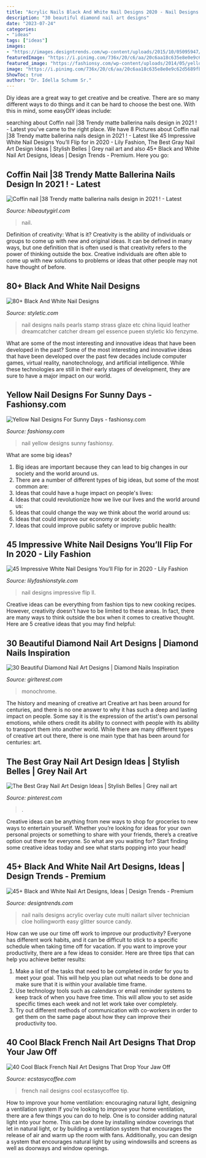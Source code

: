 ```yaml
---
title: "Acrylic Nails Black And White Nail Designs 2020 - Nail Designs Impressive Flip Ll"
description: "30 beautiful diamond nail art designs"
date: "2023-07-24"
categories:
- "ideas"
tags: ["ideas"]
images:
- "https://images.designtrends.com/wp-content/uploads/2015/10/05095947/Black-and-White-Acrylic-Nail-Design11.jpg"
featuredImage: "https://i.pinimg.com/736x/20/c6/aa/20c6aa18c635e8e0e9c62d5689fbbf8f.jpg"
featured_image: "https://fashionsy.com/wp-content/uploads/2014/05/yellow-nail-art-designs-3.jpg"
image: "https://i.pinimg.com/736x/20/c6/aa/20c6aa18c635e8e0e9c62d5689fbbf8f.jpg"
ShowToc: true
author: "Dr. Idella Schumm Sr."
---
```



Diy ideas are a great way to get creative and be creative. There are so many different ways to do things and it can be hard to choose the best one. With this in mind, some easyDIY ideas include:

	

		
searching about Coffin nail |38 Trendy matte ballerina nails design in 2021 ! - Latest you've came to the right place. We have 8 Pictures about Coffin nail |38 Trendy matte ballerina nails design in 2021 ! - Latest like 45 Impressive White Nail Designs You’ll Flip for in 2020 - Lily Fashion, The Best Gray Nail Art Design Ideas | Stylish Belles | Grey nail art and also 45+ Black and White Nail Art Designs, Ideas | Design Trends - Premium. Here you go:
		
    
## Coffin Nail |38 Trendy Matte Ballerina Nails Design In 2021 ! - Latest

<img loading=lazy src="https://hibeautygirl.com/wp-content/uploads/2021/03/28-7.jpg" onerror="this.onerror=null;this.src='https://tse1.mm.bing.net/th?id=OIP.fdbs4JdXLNfA5kYByxfsMwHaMo&amp;pid=15.1';" alt="Coffin nail |38 Trendy matte ballerina nails design in 2021 ! - Latest">

_Source: hibeautygirl.com_

>nail. 

	

Definition of creativity: What is it?
Creativity is the ability of individuals or groups to come up with new and original ideas. It can be defined in many ways, but one definition that is often used is that creativity refers to the power of thinking outside the box. Creative individuals are often able to come up with new solutions to problems or ideas that other people may not have thought of before.

    
## 80+ Black And White Nail Designs

<img loading=lazy src="http://styletic.com/wp-content/uploads/2015/12/5-black-and-white-nail-designs.jpg" onerror="this.onerror=null;this.src='https://tse1.mm.bing.net/th?id=OIP.cpE1QAuQkx_dVGqvF3g33gHaKO&amp;pid=15.1';" alt="80+ Black And White Nail Designs">

_Source: styletic.com_

>nail designs nails pearls stamp strass glaze etc china liquid leather dreamcatcher catcher dream gel essence pueen styletic klo fenzyme. 

	

What are some of the most interesting and innovative ideas that have been developed in the past?
Some of the most interesting and innovative ideas that have been developed over the past few decades include computer games, virtual reality, nanotechnology, and artificial intelligence. While these technologies are still in their early stages of development, they are sure to have a major impact on our world.

    
## Yellow Nail Designs For Sunny Days - Fashionsy.com

<img loading=lazy src="https://fashionsy.com/wp-content/uploads/2014/05/yellow-nail-art-designs-3.jpg" onerror="this.onerror=null;this.src='https://tse4.mm.bing.net/th?id=OIP.TdmkpX7o_8hQmYIN4XK-RQHaFj&amp;pid=15.1';" alt="Yellow Nail Designs For Sunny Days - fashionsy.com">

_Source: fashionsy.com_

>nail yellow designs sunny fashionsy. 

	

What are some big ideas?
1. Big ideas are important because they can lead to big changes in our society and the world around us.
2. There are a number of different types of big ideas, but some of the most common are: 
3. Ideas that could have a huge impact on people's lives: 
4. Ideas that could revolutionize how we live our lives and the world around us: 
5. Ideas that could change the way we think about the world around us: 
6. Ideas that could improve our economy or society: 
7. Ideas that could improve public safety or improve public health: 


    
## 45 Impressive White Nail Designs You’ll Flip For In 2020 - Lily Fashion

<img loading=lazy src="https://lilyfashionstyle.com/wp-content/uploads/2020/02/4-24.jpg" onerror="this.onerror=null;this.src='https://tse4.mm.bing.net/th?id=OIP.4uRq8CP8uSba3c1VuOV6PQHaLD&amp;pid=15.1';" alt="45 Impressive White Nail Designs You’ll Flip for in 2020 - Lily Fashion">

_Source: lilyfashionstyle.com_

>nail designs impressive flip ll. 

	

Creative ideas can be everything from fashion tips to new cooking recipes. However, creativity doesn't have to be limited to these areas. In fact, there are many ways to think outside the box when it comes to creative thought. Here are 5 creative ideas that you may find helpful:

    
## 30 Beautiful Diamond Nail Art Designs | Diamond Nails Inspiration

<img loading=lazy src="https://girlterest.com/wp-content/uploads/2017/05/diamond8.jpg" onerror="this.onerror=null;this.src='https://tse3.mm.bing.net/th?id=OIP.pxAoAlBFkQL3y8CuZScYUAHaHa&amp;pid=15.1';" alt="30 Beautiful Diamond Nail Art Designs | Diamond Nails Inspiration">

_Source: girlterest.com_

>monochrome. 

	

The history and meaning of creative art
Creative art has been around for centuries, and there is no one answer to why it has such a deep and lasting impact on people. Some say it is the expression of the artist's own personal emotions, while others credit its ability to connect with people with its ability to transport them into another world. While there are many different types of creative art out there, there is one main type that has been around for centuries: art.

    
## The Best Gray Nail Art Design Ideas | Stylish Belles | Grey Nail Art

<img loading=lazy src="https://i.pinimg.com/736x/20/c6/aa/20c6aa18c635e8e0e9c62d5689fbbf8f.jpg" onerror="this.onerror=null;this.src='https://tse4.mm.bing.net/th?id=OIP.ChG7o0jw73Ej_zmqxmHAsQHaJ3&amp;pid=15.1';" alt="The Best Gray Nail Art Design Ideas | Stylish Belles | Grey nail art">

_Source: pinterest.com_

>. 

	

Creative ideas can be anything from new ways to shop for groceries to new ways to entertain yourself. Whether you’re looking for ideas for your own personal projects or something to share with your friends, there’s a creative option out there for everyone. So what are you waiting for? Start finding some creative ideas today and see what starts popping into your head!

    
## 45+ Black And White Nail Art Designs, Ideas | Design Trends - Premium

<img loading=lazy src="https://images.designtrends.com/wp-content/uploads/2015/10/05095947/Black-and-White-Acrylic-Nail-Design11.jpg" onerror="this.onerror=null;this.src='https://tse1.mm.bing.net/th?id=OIP.TQxTTLJcCL1PJLwXPBQQyAHaFj&amp;pid=15.1';" alt="45+ Black and White Nail Art Designs, Ideas | Design Trends - Premium">

_Source: designtrends.com_

>nail nails designs acrylic overlay cute multi nailart silver technician cloe hollingworth easy glitter source candy. 

	

How can we use our time off work to improve our productivity?
Everyone has different work habits, and it can be difficult to stick to a specific schedule when taking time off for vacation. If you want to improve your productivity, there are a few ideas to consider. Here are three tips that can help you achieve better results: 
1. Make a list of the tasks that need to be completed in order for you to meet your goal. This will help you plan out what needs to be done and make sure that it is within your available time frame. 
2. Use technology tools such as calendars or email reminder systems to keep track of when you have free time. This will allow you to set aside specific times each week and not let work take over completely. 
3. Try out different methods of communication with co-workers in order to get them on the same page about how they can improve their productivity too.

    
## 40 Cool Black French Nail Art Designs That Drop Your Jaw Off

<img loading=lazy src="https://i0.wp.com/www.ecstasycoffee.com/wp-content/uploads/2017/03/Black-French-Tip-Nail-Designs33.jpg?resize=610%2C422" onerror="this.onerror=null;this.src='https://tse1.mm.bing.net/th?id=OIP.yWVw1m0lJv1PPLgY8PNTwQHaFH&amp;pid=15.1';" alt="40 Cool Black French Nail Art Designs That Drop Your Jaw Off">

_Source: ecstasycoffee.com_

>french nail designs cool ecstasycoffee tip. 

	

How to improve your home ventilation: encouraging natural light, designing a ventilation system
If you're looking to improve your home ventilation, there are a few things you can do to help. One is to consider adding natural light into your home. This can be done by installing window coverings that let in natural light, or by building a ventilation system that encourages the release of air and warm up the room with fans. Additionally, you can design a system that encourages natural light by using windowsills and screens as well as doorways and window openings.


